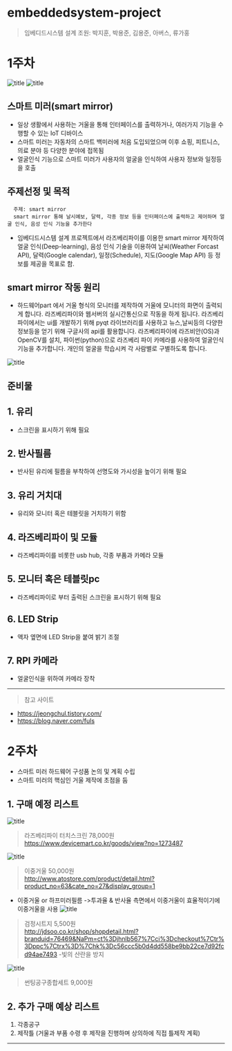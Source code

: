 # embeddedsystem-project
> 임베디드시스템 설계
> 조원: 박지훈, 박용준, 김용준, 아버스, 류가홍
# 1주차
![title](/images/header.png) 
![title](/images/face.jpg)


## 스마트 미러(smart mirror)
 - 일상 생활에서 사용하는 거울을 통해 인터페이스를 출력하거나, 여러가지 기능을 수행할 수 있는 IoT 디바이스
 - 스마트 미러는 자동차의 스마트 백미러에 처음 도입되었으며 이후 쇼핑, 피트니스, 의료 분야 등 다양한 분야에 접목됨
 - 얼굴인식 기능으로 스마트 미러가 사용자의 얼굴을 인식하여 사용자 정보와 일정등을 호출

## 주제선정 및 목적
      주제: smart mirror 
      smart mirror 통해 날시예보, 달력, 각종 정보 등을 인터페이스에 출력하고 제어하며 얼굴 인식, 음성 인식 기능을 추가한다

- 임베디드시스템 설계 프로젝트에서 라즈베리파이를 이용한 smart mirror 제작하여 얼굴 인식(Deep-learning), 음성 인식 기술을 이용하여 날씨(Weather Forcast API), 달력(Google calendar), 일정(Schedule), 지도(Google Map API) 등 정보를 제공을 목표로 함.

## smart mirror 작동 원리
 - 하드웨어part 에서 거울 형식의 모니터를 제작하여 거울에 모니터의 화면이 출력되게 합니다. 
   라즈베리파이와 웹서버의 실시간통신으로 작동을 하게 됩니다. 라즈베리파이에서는 ui를 개발하기 위해 pyqt 라이브러리를 사용하고 뉴스,날씨등의 다양한 정보등을 얻기 위해 구글사의        api를 활용합니다. 
  라즈베리파이에 라즈비안(OS)과 OpenCV를 설치, 파이썬(python)으로 라즈베리 파이 카메라를 사용하여 얼굴인식기능을 추가합니다. 개인의 얼굴을 학습시켜 각 사람별로 구별하도록 합니다.
  

![title](/images/operate.png)

## 준비물

## 1. 유리
- 스크린을 표시하기 위해 필요

## 2. 반사필름
- 반사된 유리에 필름을 부착하여 선명도와 가시성을 높이기 위해 필요

## 3. 유리 거치대
- 유리와 모니터 혹은 테블릿을 거치하기 위함

## 4. 라즈베리파이 및 모듈
- 라즈베리파이를 비롯한 usb hub, 각종 부품과 카메라 모듈

## 5. 모니터 혹은 테블릿pc
- 라즈베리파이로 부터 출력된 스크린을 표시하기 위해 필요
            
## 6. LED Strip
- 액자 옆면에 LED Strip을 붙여 밝기 조절

## 7. RPI 카메라
- 얼굴인식을 위하여 카메라 장착

***


>참고 사이트
- https://jeongchul.tistory.com/
- https://blog.naver.com/fuls

# 2주차
- 스마트 미러 하드웨어 구성품 논의 및 계획 수립 
- 스마트 미러의 핵심인 거울 제작에 초점을 둠

## 1. 구매 예정 리스트
![title](/images/touchscreen.png) 
>라즈베리파이 터치스크린 78,000원   
https://www.devicemart.co.kr/goods/view?no=1273487

![title](/images/mirror.png)
>이중거울 50,000원          
http://www.atostore.com/product/detail.html?product_no=63&cate_no=27&display_group=1
- 이중거울 or 하프미러필름 ->투과율 & 반사율 측면에서 이중거울이 효율적이기에 이중거울을 사용
![title](/images/black.png)
>검정시트지 5,500원                             
http://jdsoo.co.kr/shop/shopdetail.html?branduid=76469&NaPm=ct%3Djhnlb567%7Cci%3Dcheckout%7Ctr%3Dppc%7Ctrx%3D%7Chk%3Dc56ccc5b0d4dd558be9bb22ce7d92fcd94ae7493
-빛의 산란을 방지

![title](/images/tool.png)
>썬팅공구종합세트 9,000원

## 2. 추가 구매 예상 리스트
1. 각종공구
2. 제작틀 
(거울과 부품 수령 후 제작을 진행하며 상의하에 직접 틀제작 계획)

***

